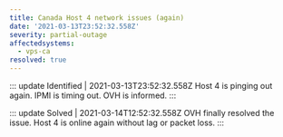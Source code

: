 ```yaml
---
title: Canada Host 4 network issues (again)
date: '2021-03-13T23:52:32.558Z'
severity: partial-outage
affectedsystems:
  - vps-ca
resolved: true
---
```


::: update Identified | 2021-03-13T23:52:32.558Z
Host 4 is pinging out again. IPMI is timing out. OVH is informed.
:::

::: update Solved | 2021-03-14T12:52:32.558Z
OVH finally resolved the issue. Host 4 is online again without lag or packet loss.
:::

<!--- language code: en -->
